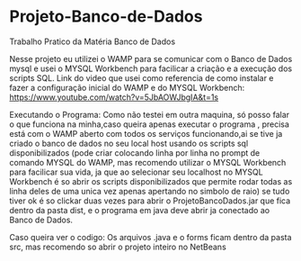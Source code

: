 # Projeto-Banco-de-Dados
Trabalho Pratico da Matéria Banco de Dados

Nesse projeto eu utilizei o WAMP para se comunicar com o Banco de Dados mysql e usei o MYSQL Workbench para facilicar a criação e a execução dos scripts SQL.
Link do video que usei como referencia de como instalar e fazer a configuração inicial do WAMP e do MYSQL Workbench: https://www.youtube.com/watch?v=5JbAOWJbgIA&t=1s

Executando o Programa:
Como não testei em outra maquina, só posso falar o que funciona na minha,caso queira apenas executar o programa , precisa está com o WAMP aberto com todos os serviços funcionando,ai se tive ja criado o banco de dados no seu local host usando os scripts sql disponibilizados (pode criar colocando linha por linha no prompt de comando MYSQL do WAMP, mas recomendo utilizar o MYSQL Workbench para facilicar sua vida, ja que ao selecionar seu localhost no MYSQL Workbench é so abrir os scripts disponibilizados que permite rodar todas as linha deles de uma unica vez apenas apertando no simbolo de raio) se tudo tiver ok é so clickar duas vezes para abrir o ProjetoBancoDados.jar que fica dentro da pasta dist, e o programa em java deve abrir ja conectado ao Banco de Dados.

Caso queira ver o codigo:
Os arquivos .java e o forms ficam dentro da pasta src, mas recomendo so abrir o projeto inteiro no NetBeans
